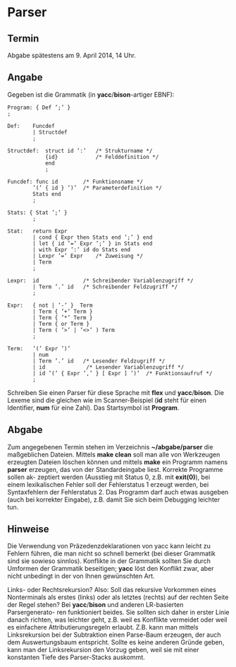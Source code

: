 # Parser

## Termin

Abgabe spätestens am 9. April 2014, 14 Uhr.

## Angabe
Gegeben ist die Grammatik (in **yacc**/**bison**-artiger EBNF):

	Program: { Def ’;’ }
	;
	
	Def: 	Funcdef
	   		| Structdef
			;
	
	Structdef: 	struct id ’:’ 	/* Strukturname */ 
				{id} 			/* Felddefinition */
				end
				;
	
	Funcdef: func id 		/* Funktionsname */
			’(’ { id } ’)’ 	/* Parameterdefinition */
			Stats end
			;
	
	Stats: { Stat ’;’ }
	     	;
		 
	Stat: 	return Expr
			| cond { Expr then Stats end ’;’ } end 
			| let { id ’=’ Expr ’;’ } in Stats end
			| with Expr ’:’ id do Stats end
			| Lexpr ’=’ Expr 	/* Zuweisung */ 
			| Term
			;
		
	Lexpr: 	id 				/* Schreibender Variablenzugriff */ 
			| Term ’.’ id 	/* Schreibender Feldzugriff */
			;
	
	Expr: 	{ not | ’-’ }  Term
	    	| Term { ’+’ Term }
	    	| Term { ’*’ Term }
	    	| Term { or Term }
	    	| Term ( ’>’ | ’<>’ ) Term
	    	;
		
	Term: 	’(’ Expr ’)’
	    	| num
			| Term ’.’ id 	/* Lesender Feldzugriff */
			| id			 /* Lesender Variablenzugriff */
			| id ’(’ { Expr ’,’ } [ Expr ] ’)’ 	/* Funktionsaufruf */ 
			;
			
Schreiben Sie einen Parser für diese Sprache mit **flex** und **yacc**/**bison**. Die Lexeme sind die gleichen wie im Scanner-Beispiel (**id** steht für einen Identifier, **num** für eine Zahl). Das Startsymbol ist **Program**.

## Abgabe

Zum angegebenen Termin stehen im Verzeichnis **~/abgabe/parser** die maßgeblichen Dateien. Mittels **make clean** soll man alle von Werkzeugen erzeugten Dateien löschen können und mittels **make** ein Programm namens **parser** erzeugen, das von der Standardeingabe liest. Korrekte Programme sollen ak- zeptiert werden (Ausstieg mit Status 0, z.B. mit **exit(0)**), bei einem lexikalischen Fehler soll der Fehlerstatus 1 erzeugt werden, bei Syntaxfehlern der Fehlerstatus 2. Das Programm darf auch etwas ausgeben (auch bei korrekter Eingabe), z.B. damit Sie sich beim Debugging leichter tun.

## Hinweise

Die Verwendung von Präzedenzdeklarationen von yacc kann leicht zu Fehlern führen, die man nicht so schnell bemerkt (bei dieser Grammatik sind sie sowieso sinnlos). Konflikte in der Grammatik sollten Sie durch Umformen der Grammatik beseitigen; **yacc** löst den Konflikt zwar, aber nicht unbedingt in der von Ihnen gewünschten Art.

Links- oder Rechtsrekursion? Also: Soll das rekursive Vorkommen eines Nonterminals als erstes (links) oder als letztes (rechts) auf der rechten Seite der Regel stehen? Bei **yacc**/**bison** und anderen LR-basierten Parsergenerato- ren funktioniert beides. Sie sollten sich daher in erster Linie danach richten, was leichter geht, z.B. weil es Konflikte vermeidet oder weil es einfachere Attributierungsregeln erlaubt. Z.B. kann man mittels Linksrekursion bei der Subtraktion einen Parse-Baum erzeugen, der auch dem Auswertungsbaum entspricht. Sollte es keine anderen Gründe geben, kann man der Linksrekursion den Vorzug geben, weil sie mit einer konstanten Tiefe des Parser-Stacks auskommt.